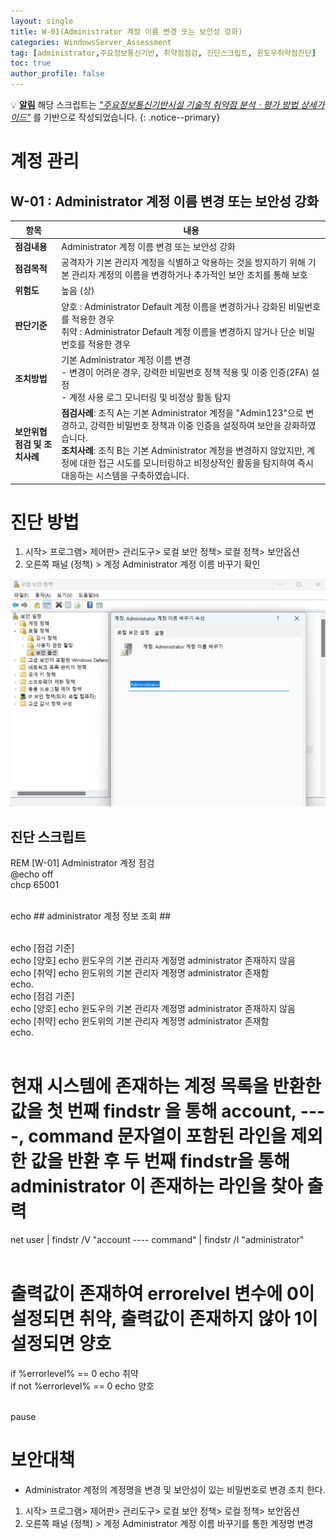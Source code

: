 ```yaml
---
layout: single
title: W-01(Administrator 계정 이름 변경 또는 보안성 강화)
categories: WindowsServer_Assessment
tag: [administrator,주요정보통신기반, 취약점점검, 진단스크립트, 윈도우취약점진단]
toc: true
author_profile: false
---
```


💡 **<u>알림</u>** 해당 스크립트는 <u style="font-style: italic;">"주요정보통신기반시설 기술적 취약점 분석ㆍ평가 방법 상세가이드"</u> 를 기반으로 작성되었습니다.
{: .notice--primary} 

# 계정 관리
## W-01 : Administrator 계정 이름 변경 또는 보안성 강화

| 항목 | 내용 |
|------|------|
| **점검내용** | Administrator 계정 이름 변경 또는 보안성 강화 |
| **점검목적** | 공격자가 기본 관리자 계정을 식별하고 악용하는 것을 방지하기 위해 기본 관리자 계정의 이름을 변경하거나 추가적인 보안 조치를 통해 보호 |
| **위험도** | 높음 (상) |
| **판단기준** | 양호 : Administrator Default 계정 이름을 변경하거나 강화된 비밀번호를 적용한 경우<br>취약 : Administrator Default 계정 이름을 변경하지 않거나 단순 비밀번호를 적용한 경우
| **조치방법** | 기본 Administrator 계정 이름 변경<br>- 변경이 어려운 경우, 강력한 비밀번호 정책 적용 및 이중 인증(2FA) 설정<br>- 계정 사용 로그 모니터링 및 비정상 활동 탐지 |
| **보안위협점검 및 조치사례** | **점검사례**: 조직 A는 기본 Administrator 계정을 "Admin123"으로 변경하고, 강력한 비밀번호 정책과 이중 인증을 설정하여 보안을 강화하였습니다.<br>**조치사례**: 조직 B는 기본 Administrator 계정을 변경하지 않았지만, 계정에 대한 접근 시도를 모니터링하고 비정상적인 활동을 탐지하여 즉시 대응하는 시스템을 구축하였습니다. |

# 진단 방법

1. 시작> 프로그램> 제어판> 관리도구> 로컬 보안 정책> 로컬 정책> 보안옵션
2. 오른쪽 패널 (정책) > 계정 Administrator 계정 이름 바꾸기 확인

<img src="/assets/image/Vulnerability_Assessment/windows_scripts/W-01/image.png" alt="description" width="600"/>

## 진단 스크립트
<div class="notice">
  REM [W-01] Administrator 계정 점검<br>
  @echo off<br>
  chcp 65001<br><br>

  echo ## administrator 계정 정보 조회 ##<br><br>

  echo [점검 기준] <br>
  echo [양호] echo 윈도우의 기본 관리자 계정명 administrator 존재하지 않음<br>
  echo [취약] echo 윈도위의 기본 관리자 계정명 administrator 존재함 <br>
  echo.<br>
  echo [점검 기준] <br>
  echo [양호] echo 윈도우의 기본 관리자 계정명 administrator 존재하지 않음<br>
  echo [취약] echo 윈도위의 기본 관리자 계정명 administrator 존재함 <br>
  echo.<br><br>

  # 현재 시스템에 존재하는 계정 목록을 반환한 값을 첫 번째 findstr 을 통해 account, ----, command 문자열이 포함된 라인을 제외 한 값을 반환 후 두 번째 findstr을 통해 administrator 이 존재하는 라인을 찾아 출력<br>
  net user | findstr /V "account ---- command" | findstr /I "administrator"<br><br>

  # 출력값이 존재하여 errorelvel 변수에 0이 설정되면 취약, 출력값이 존재하지 않아 1이 설정되면 양호
  if %errorlevel% == 0 echo 취약 <br>
  if not %errorlevel% == 0  echo 양호 <br><br>

  pause
</div>

# 보안대책
- Administrator 계정의 계정명을 변경 및 보안성이 있는 비밀번호로 변경 조치 한다.

1. 시작> 프로그램> 제어판> 관리도구> 로컬 보안 정책> 로컬 정책> 보안옵션
2. 오른쪽 패널 (정책) > 계정 Administrator 계정 이름 바꾸기를 통한 계정명 변경